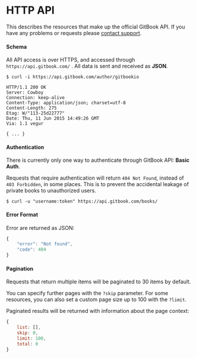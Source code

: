 # HTTP API

This describes the resources that make up the official GitBook API. If you have any problems or requests please [contact support](https://www.gitbook.com/contact).

#### Schema

All API access is over HTTPS, and accessed through `https://api.gitbook.com/` . All data is sent and received as **JSON**.

```raw
$ curl -i https://api.gitbook.com/author/gitbookio

HTTP/1.1 200 OK
Server: Cowboy
Connection: keep-alive
Content-Type: application/json; charset=utf-8
Content-Length: 275
Etag: W/"113-25d22777"
Date: Thu, 11 Jun 2015 14:49:26 GMT
Via: 1.1 vegur

{ ... }
```


#### Authentication

There is currently only one way to authenticate through GitBook API: **Basic Auth**.

Requests that require authentication will return `404 Not Found`, instead of `403 Forbidden`, in some places. This is to prevent the accidental leakage of private books to unauthorized users.

```
$ curl -u "username:token" https://api.gitbook.com/books/
```

#### Error Format

Error are returned as JSON: 

```js
{
    "error": "Not found",
    "code": 404
}
```

#### Pagination

Requests that return multiple items will be paginated to 30 items by default.

You can specify further pages with the `?skip` parameter. For some resources, you can also set a custom page size up to 100 with the `?limit`.

Paginated results will be returned with information about the page context:

```js
{
    list: [],
    skip: 0,
    limit: 100,
    total: 0
}
```